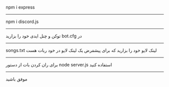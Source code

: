 npm i express  
_____________
npm i discord.js 
________________
توکن و چنل ایدی خود را بزارید bot.cfg در
__________________
songs.txt لینک لایو خود را بزارید که برای پیشفرض یک لینک لایو در خود ربات هست
_______________________
برای ران کردن بات از دستور node server.js استفاده کنید
_______________________
موفق باشید
